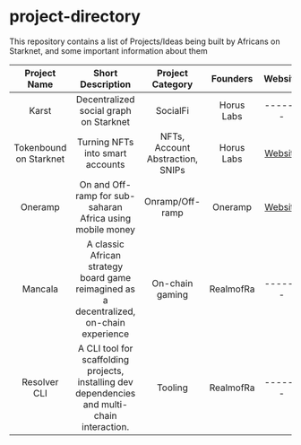 # project-directory
This repository contains a list of Projects/Ideas being built by Africans on Starknet, and some important information about them

| Project Name | Short Description    | Project Category  | Founders   | Website | Social | Github |
| :---:   | :---: | :---: | :---: | :---: | :---: | :---: |
| Karst | Decentralized social graph on Starknet   | SocialFi | Horus Labs   | -------   | [Twitter](https://x.com/horuslabsio)   | would be OS soon   |
| Tokenbound on Starknet | Turning NFTs into smart accounts   | NFTs, Account Abstraction, SNIPs | Horus Labs   | [Website](https://starknet-tokenbound.com/)   | [Twitter](https://x.com/horuslabsio)   | [Github](https://github.com/horuslabsio/TBA)   |
| Oneramp | On and Off-ramp for sub-saharan Africa using mobile money  | Onramp/Off-ramp | Oneramp   | [Website](https://oneramp.io/)   | [Twitter](https://x.com/0xoneramp)   | [Github](https://github.com/oneramp/)    |
| Mancala | A classic African strategy board game reimagined as a decentralized, on-chain experience  | On-chain gaming | RealmofRa   | -------   | [Twitter](https://x.com/realm_of_ra)   | [Github](https://github.com/realm-of-ra/mancala)    |
| Resolver CLI | A CLI tool for scaffolding projects, installing dev dependencies and multi-chain interaction.  | Tooling | RealmofRa   | -------   | [Twitter](https://x.com/resolver_cli)   | [Github](https://github.com/casweeney/resolver)    |